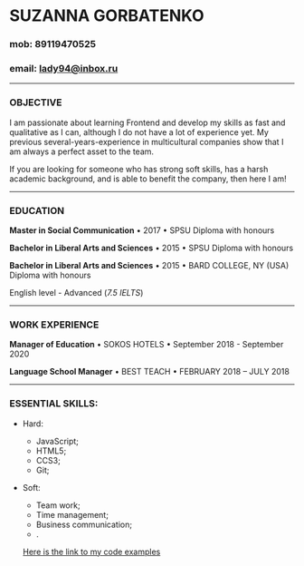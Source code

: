 
# SUZANNA GORBATENKO

### mob: **89119470525**
### email: **lady94@inbox.ru**

-------------
### **OBJECTIVE**

I am passionate about learning Frontend and develop my skills as fast and qualitative as I can, although I do not have a lot of experience yet. My previous several-years-experience in multicultural companies show that I am always a perfect asset to the team.

If you are looking for someone who has strong soft skills, has a harsh academic background, and is able to benefit the company, then here I am!

-------------
### **EDUCATION**

**Master in Social Communication** • 2017 • SPSU
Diploma with honours

**Bachelor in Liberal Arts and Sciences** • 2015 • SPSU
Diploma with honours

**Bachelor in Liberal Arts and Sciences** • 2015 • BARD COLLEGE, NY (USA)
Diploma with honours

English level - Advanced (*7.5 IELTS*)

-------
### **WORK EXPERIENCE**

**Manager of Education** • SOKOS HOTELS • September 2018 - September 2020

**Language School Manager** • BEST TEACH • FEBRUARY 2018 – JULY 2018

--------
### **ESSENTIAL SKILLS**:

- Hard:
    - JavaScript;
    - HTML5;
    - CCS3;
    - Git;  
- Soft:
    - Team work;
    - Time management;
    - Business communication;
    - .
  
  [Here is the link to my code examples](https://suzygrbt.github.io/rsschool)


